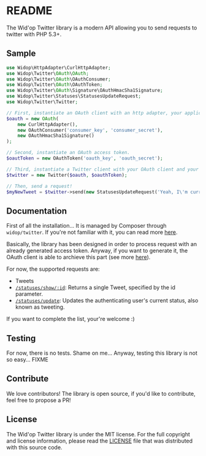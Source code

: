 # README

The Wid'op Twitter library is a modern API allowing you to send requests to twitter with PHP 5.3+.

## Sample

``` php
use Widop\HttpAdapter\CurlHttpAdapter;
use Widop\Twitter\OAuth\OAuth;
use Widop\Twitter\OAuth\OAuthConsumer;
use Widop\Twitter\OAuth\OAuthToken;
use Widop\Twitter\OAuth\Signature\OAuthHmacSha1Signature;
use Widop\Twitter\Statuses\StatusesUpdateRequest;
use Widop\Twitter\Twitter;

// First, instantiate an OAuth client with an http adapter, your application credentials and a signature.
$oauth = new OAuth(
    new CurlHttpAdapter(),
    new OAuthConsumer('consumer_key', 'consumer_secret'),
    new OAuthHmacSha1Signature()
);

// Second, instantiate an OAuth access token.
$oautToken = new OAuthToken('oauth_key', 'oauth_secret');

// Third, instantiate a Twitter client with your OAuth client and your access token.
$twitter = new Twitter($oauth, $oauthToken);

// Then, send a request!
$myNewTweet = $twitter->send(new StatusesUpdateRequest('Yeah, I\'m currently updating my status!'));
```

## Documentation

First of all the installation... It is managed by Composer through `widop/twitter`. If you're not familiar with it,
you can read more [here](https://github.com/widop/twitter/tree/master/doc/installation.md).

Basically, the library has been designed in order to process request with an already generated access token. Anyway, if
you want to generate it, the OAuth client is able to archieve this part (see more
[here](https://github.com/widop/twitter/tree/master/doc/oauth.md)).

For now, the supported requests are:

 * Tweets
  * [`/statuses/show/:id`](https://github.com/widop/twitter/tree/master/doc/statuses/show.md): Returns a single Tweet, specified by the id parameter.
  * [`/statuses/update`](https://github.com/widop/twitter/tree/master/doc/statuses/update.md): Updates the authenticating user's current status, also known as tweeting.

If you want to complete the list, your're welcome :)

## Testing

For now, there is no tests. Shame on me... Anyway, testing this library is not so easy... FIXME

## Contribute

We love contributors! The library is open source, if you'd like to contribute, feel free to propose a PR!

## License

The Wid'op Twitter library is under the MIT license. For the full copyright and license information, please read the
[LICENSE](https://github.com/widop/twitter/blob/master/LICENSE) file that was distributed with this source code.
